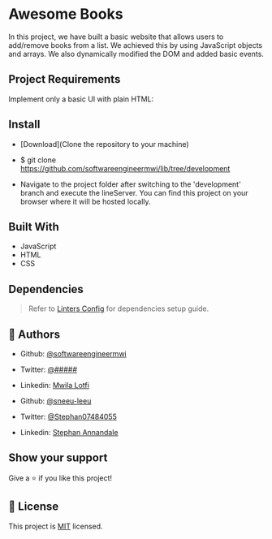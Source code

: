 # Awesome Books

In this project, we have built a basic website that allows users to add/remove books from a list. We achieved this by using JavaScript objects and arrays. We also dynamically modified the DOM and added basic events.

## Project Requirements

Implement only a basic UI with plain HTML:

## Install

- [Download](Clone the repository to your machine)

- $ git clone https://github.com/softwareengineermwi/lib/tree/development

- Navigate to the project folder after switching to the 'development' branch and execute the lineServer. You can find this project on your browser where it will be hosted locally.


## Built With

- JavaScript
- HTML
- CSS

## Dependencies

> Refer to [Linters Config](https://github.com/sneeu-leeu/linters-config) for dependencies setup guide.

## 👤 Authors

- Github: [@softwareengineermwi](https://github.com/softwareengineermwi)
- Twitter: [@#####](https://twitter.com/####/)
- Linkedin: [Mwila Lotfi](https://www.linkedin.com/in/####/)

- Github: [@sneeu-leeu](https://github.com/sneeu-leeu)
- Twitter: [@Stephan07484055](https://twitter.com/Stephan07484055)
- Linkedin: [Stephan Annandale](https://www.linkedin.com/in/stephan-annandale-a4b4931a9/)

## Show your support

Give a ⭐️ if you like this project!


## 📝 License

This project is [MIT](lic.url) licensed.
